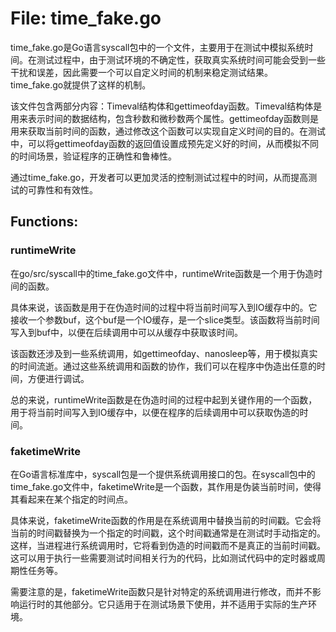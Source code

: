 # File: time_fake.go

time_fake.go是Go语言syscall包中的一个文件，主要用于在测试中模拟系统时间。在测试过程中，由于测试环境的不确定性，获取真实系统时间可能会受到一些干扰和误差，因此需要一个可以自定义时间的机制来稳定测试结果。time_fake.go就提供了这样的机制。

该文件包含两部分内容：Timeval结构体和gettimeofday函数。Timeval结构体是用来表示时间的数据结构，包含秒数和微秒数两个属性。gettimeofday函数则是用来获取当前时间的函数，通过修改这个函数可以实现自定义时间的目的。在测试中，可以将gettimeofday函数的返回值设置成预先定义好的时间，从而模拟不同的时间场景，验证程序的正确性和鲁棒性。

通过time_fake.go，开发者可以更加灵活的控制测试过程中的时间，从而提高测试的可靠性和有效性。

## Functions:

### runtimeWrite

在go/src/syscall中的time_fake.go文件中，runtimeWrite函数是一个用于伪造时间的函数。

具体来说，该函数是用于在伪造时间的过程中将当前时间写入到IO缓存中的。它接收一个参数buf，这个buf是一个IO缓存，是一个slice类型。该函数将当前时间写入到buf中，以便在后续调用中可以从缓存中获取该时间。

该函数还涉及到一些系统调用，如gettimeofday、nanosleep等，用于模拟真实的时间流逝。通过这些系统调用和函数的协作，我们可以在程序中伪造出任意的时间，方便进行调试。

总的来说，runtimeWrite函数是在伪造时间的过程中起到关键作用的一个函数，用于将当前时间写入到IO缓存中，以便在程序的后续调用中可以获取伪造的时间。



### faketimeWrite

在Go语言标准库中，syscall包是一个提供系统调用接口的包。在syscall包中的time_fake.go文件中，faketimeWrite是一个函数，其作用是伪装当前时间，使得其看起来在某个指定的时间点。

具体来说，faketimeWrite函数的作用是在系统调用中替换当前的时间戳。它会将当前的时间戳替换为一个指定的时间戳，这个时间戳通常是在测试时手动指定的。这样，当进程进行系统调用时，它将看到伪造的时间戳而不是真正的当前时间戳。这可以用于执行一些需要测试时间相关行为的代码，比如测试代码中的定时器或周期性任务等。

需要注意的是，faketimeWrite函数只是针对特定的系统调用进行修改，而并不影响运行时的其他部分。它只适用于在测试场景下使用，并不适用于实际的生产环境。



